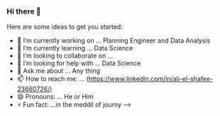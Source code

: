 ### Hi there 👋


Here are some ideas to get you started:

- 🔭 I’m currently working on ... Planning Engineer and Data Analysis
- 🌱 I’m currently learning ... Data Science 
- 👯 I’m looking to collaborate on ... 
- 🤔 I’m looking for help with ... Data Science
- 💬 Ask me about ... Any thing
- 📫 How to reach me: ... (https://www.linkedin.com/in/ali-el-shafee-23660726/)
- 😄 Pronouns: ... He or Him
- ⚡ Fun fact: ...in the meddil of journy 
-->
